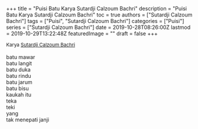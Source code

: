 +++
title = "Puisi Batu Karya Sutardji Calzoum Bachri"
description = "Puisi Batu Karya Sutardji Calzoum Bachri"
toc = true
authors = ["Sutardji Calzoum Bachri"]
tags = ["Puisi", "Sutardji Calzoum Bachri"]
categories = ["Puisi"]
series = ["Sutardji Calzoum Bachri"]
date = 2019-10-28T08:26:00Z
lastmod = 2019-10-29T13:22:48Z
featuredImage = ""
draft = false
+++

<div style="text-align: justify;">
<div style="font-size: small;">Karya <a href="/authors/sutardji-calzoum-bachri/" target="_blank">Sutardji Calzoum Bachri</a></div><br />
batu mawar<br />batu langit<br />batu duka<br />batu rindu<br />batu jarum<br />batu bisu<br />kaukah itu<br />teka<br />teki<br />yang<br />tak menepati janji</div>
